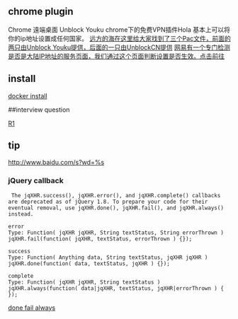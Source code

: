 

## chrome plugin

Chrome 遠端桌面
 Unblock Youku    chrome下的免费VPN插件Hola 基本上可以将你的ip地址设置成任何国家。
[远方的海在这里给大家找到了三个Pac文件，前面的两只由Unblock Youku提供，后面的一只由UnblockCN提供](https://www.seavia.com/share/oversea-sohu-iqiyi-qq-youku-video.html)
[网易有一个专门检测是否是大陆IP地址的服务页面，我们通过这个页面判断设置是否生效。点击前往]()



## install
[docker install](https://cnodejs.org/topic/53f494d9bbdaa79d519c9a4a)

##interview question

[R1](http://www.techug.com/13-javascript-program)

## tip

http://www.baidu.com/s?wd=%s


### jQuery callback

```
 The jqXHR.success(), jqXHR.error(), and jqXHR.complete() callbacks are deprecated as of jQuery 1.8. To prepare your code for their eventual removal, use jqXHR.done(), jqXHR.fail(), and jqXHR.always() instead.

error
Type: Function( jqXHR jqXHR, String textStatus, String errorThrown )
jqXHR.fail(function( jqXHR, textStatus, errorThrown ) {});

success
Type: Function( Anything data, String textStatus, jqXHR jqXHR )
jqXHR.done(function( data, textStatus, jqXHR ) {});

complete
Type: Function( jqXHR jqXHR, String textStatus )
jqXHR.always(function( data|jqXHR, textStatus, jqXHR|errorThrown ) { });

```
[done fail always](http://api.jquery.com/jquery.ajax/)
